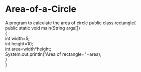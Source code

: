 # Area-of-a-Circle
A program to calculate the area of circle
public class rectangle{  
    public static void main(String args[])  
    {  
    int width=5;  
    int height=10;  
    int area=width*height;  
        System.out.println("Area of rectangle="+area);  
     }  
}  
